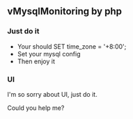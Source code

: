 ## vMysqlMonitoring by php

### Just do it

- Your should SET time_zone = '+8:00';
- Set your mysql config
- Then enjoy it

### UI

I'm so sorry about UI, just do it.

Could you help me?